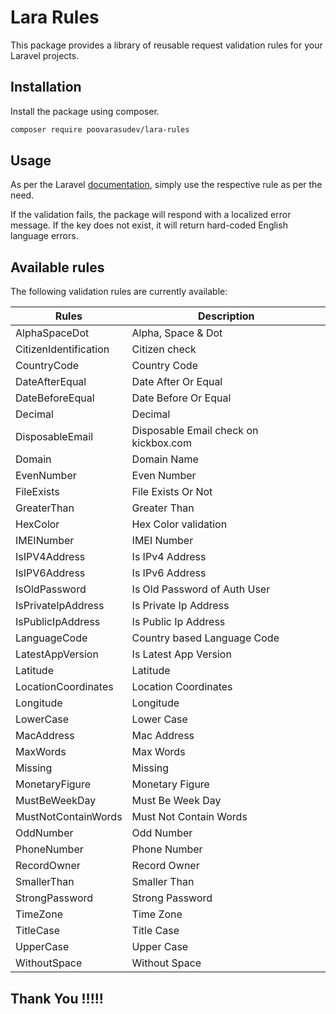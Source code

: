 # Lara Rules

This package provides a library of reusable request validation rules for your Laravel projects.

## Installation

Install the package using composer.

```bash
composer require poovarasudev/lara-rules
```

## Usage

As per the Laravel [documentation](https://laravel.com/docs/master/validation#using-rule-objects), simply use the respective rule as per the need.

If the validation fails, the package will respond with a localized error message. If the key does not exist, it will return hard-coded English language errors.

## Available rules

The following validation rules are currently available:

| Rules                  | Description                                                                                                           |
| --------------------- | --------------------------------------------------------------------------------------------------------------------- |
| AlphaSpaceDot        | Alpha, Space & Dot                                                  |
| CitizenIdentification              | Citizen check                                        |
| CountryCode              | Country Code                                        |
| DateAfterEqual              | Date After Or Equal                                        |
| DateBeforeEqual              | Date Before Or Equal                                        |
| Decimal              | Decimal                                        |
| DisposableEmail              | Disposable Email check on kickbox.com                                      |
| Domain              | Domain Name                                       |
| EvenNumber              | Even Number                                       |
| FileExists              | File Exists Or Not                                       |
| GreaterThan              | Greater Than                                       |
| HexColor              | Hex Color validation                                       |
| IMEINumber              | IMEI Number                                       |
| IsIPV4Address              | Is IPv4 Address                                       |
| IsIPV6Address              | Is IPv6 Address                                       |
| IsOldPassword              | Is Old Password of Auth User                                       |
| IsPrivateIpAddress              | Is Private Ip Address                                       |
| IsPublicIpAddress              | Is Public Ip Address                                       |
| LanguageCode              | Country based Language Code                                       |
| LatestAppVersion              | Is Latest App Version                                       |
| Latitude              | Latitude                                       |
| LocationCoordinates              | Location Coordinates                                       |
| Longitude              | Longitude                                       |
| LowerCase              | Lower Case                                       |
| MacAddress              | Mac Address                                       |
| MaxWords              | Max Words                                       |
| Missing              | Missing                                       |
| MonetaryFigure              | Monetary Figure                                       |
| MustBeWeekDay              | Must Be Week Day                                       |
| MustNotContainWords              | Must Not Contain Words                                       |
| OddNumber              | Odd Number                                       |
| PhoneNumber              | Phone Number                                       |
| RecordOwner              | Record Owner                                       |
| SmallerThan              | Smaller Than                                       |
| StrongPassword              | Strong Password                                       |
| TimeZone              | Time Zone                                       |
| TitleCase              | Title Case                                       |
| UpperCase              | Upper Case                                       |
| WithoutSpace              | Without Space                                       |


## Thank You !!!!!
